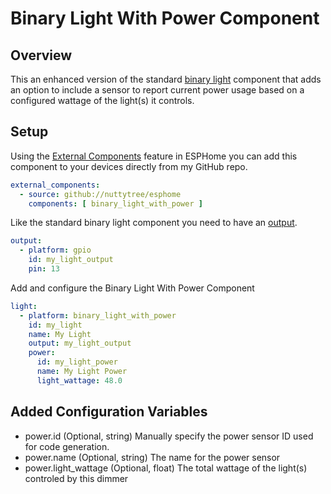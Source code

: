 # Binary Light With Power Component
## Overview
This an enhanced version of the standard [binary light](https://esphome.io/components/light/binary.html) component that adds an option to include a sensor to report current power usage based on a configured wattage of the light(s) it controls.


## Setup
Using the [External Components](https://esphome.io/components/external_components.html) feature in ESPHome you can add this component to your devices directly from my GitHub repo.
```yaml
external_components:
  - source: github://nuttytree/esphome
    components: [ binary_light_with_power ]
```

Like the standard binary light component you need to have an [output](https://esphome.io/components/output.html).
```yaml
output:
  - platform: gpio
    id: my_light_output
    pin: 13
```

Add and configure the Binary Light With Power Component
```yaml
light:
  - platform: binary_light_with_power
    id: my_light
    name: My Light
    output: my_light_output
    power:
      id: my_light_power
      name: My Light Power
      light_wattage: 48.0
```

## Added Configuration Variables
* power.id (Optional, string) Manually specify the power sensor ID used for code generation.
* power.name (Optional, string) The name for the power sensor
* power.light_wattage (Optional, float) The total wattage of the light(s) controled by this dimmer
